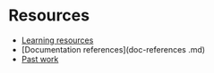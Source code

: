 # Resources

- [Learning resources](learning-resources.md)
- [Documentation references](doc-references  .md) 
- [Past work](past-work.md)
